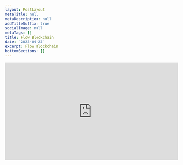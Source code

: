 ```yaml
---
layout: PostLayout
metaTitle: null
metaDescription: null
addTitleSuffix: true
socialImage: null
metaTags: []
title: Flow Blockchain
date: '2022-04-23'
excerpt: Flow Blockchain
bottomSections: []
---
```

<iframe width="560" height="315" src="https://www.youtube.com/embed/_aC4lQ8ICJg" title="YouTube video player" frameborder="0" allow="accelerometer; autoplay; clipboard-write; encrypted-media; gyroscope; picture-in-picture" allowfullscreen></iframe>




